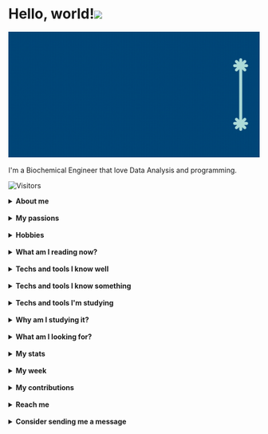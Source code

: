 # Hello, world!<img src="https://media.giphy.com/media/hvRJCLFzcasrR4ia7z/giphy.gif" width="8%"></h1>

<img src="src/name.gif"/>

I'm a Biochemical Engineer that love Data Analysis and programming.&nbsp;

<img src="https://visitor-badge.glitch.me/badge?page_id=bryrrea.bryrrea$left_color=#0F084B&right_color=#26408B" alt="Visitors"/>&nbsp;

<details><summary><strong>About me</strong></summary>  

🧔🏻 Pronouns: He/Him <br/>
🇧🇷 Brazilian <br/>
🧑🏻‍🎓 Biochemical Engineer since April (2022) <br/>
🔎 Self-taught practioner <br/>
💾 Open-source lover <br/>
💬 Ask me about: Excel, PowerBI, PPT and Pyhon (a bit) <br/>
⚡️ Fun fact: I know I want something, but I don't know what! <br/>
🤔 Curious fact: I'm creating @devdsweb to share in social media what I'm learning and my learning progress. <br/>

</details>&nbsp;

<details><summary><strong>My passions</strong></summary>  

📓 Reading <br/>
💻 Technology <br/>
🧬 Biotechnology <br/>
⚙️ Engineering <br/>
⌨️ Programming <br/>
💡 Criativity <br/>
📉 Data Analysis <br/>
⚽️ Football (Soccer) <br/>

</details>&nbsp;

<details><summary><strong>Hobbies</strong></summary>  

⚽️ Football (watch and analyse) <br/>
📺 Series and movies <br/>
📖 Reading <br/>
🎵 Music <br/>
💡 Learn new things <br/>

</details>&nbsp;

<details><summary><strong>What am I reading now?</strong></summary>  
    <div style="display: flex; justify-content:space-between;">
        <figure style="text-align:center; flex:1;">
            <img src="src/book1.png" alt= "Summit Lake - Charles Donlea" width="200px"/>
            <figcaption style="text-align: center;">Chapter 26</figcaption>
        </figure>
        <figure style="text-align:center; flex:1;">
            <img src="src/book2.png" alt= "Confident Data Skills - Kirill Eremenko" alt="Confident Data Skills" width="200px"/>
            <figcaption style="text-align: center;">Chapter 2</figcaption>
        </figure>
    </div>

</details>&nbsp;

<details><summary><strong>Techs and tools I know well</strong></summary>  
    <div class="icons">
        <img src="https://img.icons8.com/dusk/64/ms-excel.png" alt= "Excel"/>
        <img src="https://img.icons8.com/dusk/64/ms-powerpoint.png" alt= "PPT"/>
        <img src="https://img.icons8.com/dusk/64/ms-word.png" alt= "Word"/>
        <img src="https://img.icons8.com/dusk/64/power-bi.png" alt= "Power BI"/>
    </div>

</details>&nbsp;

<details><summary><strong>Techs and tools I know something</strong></summary>  
    <div class="icons">
        <img src="https://cdn.jsdelivr.net/gh/devicons/devicon/icons/markdown/markdown-original.svg" alt="Markdown" width="64px"/>
        <img src="https://cdn.jsdelivr.net/gh/devicons/devicon/icons/html5/html5-original-wordmark.svg" alt="HTML" width="64px"/>
        <img src="https://cdn.jsdelivr.net/gh/devicons/devicon/icons/css3/css3-original-wordmark.svg" alt="CSS" width="64px"/>
        <img src="https://cdn.jsdelivr.net/gh/devicons/devicon/icons/python/python-original-wordmark.svg" alt="Python" width="64px"/>
        <img src="https://cdn.jsdelivr.net/gh/devicons/devicon/icons/git/git-original-wordmark.svg" alt="Git" width="64px"/>
    </div>
    <div class="icons">
        <img src="https://cdn.jsdelivr.net/gh/devicons/devicon/icons/matlab/matlab-original.svg" alt="Matlab" width="64px"/>
        <img src="https://cdn.icon-icons.com/icons2/1381/PNG/512/octave_94226.png" alt="Octave" alt="Octave" width="64px"/>
        <img src="https://cdn.icon-icons.com/icons2/1508/PNG/512/scilab_104094.png" alt="Scilab" alt="Scilab" width="64px"/>
        <img src="https://cdn.jsdelivr.net/gh/devicons/devicon/icons/photoshop/photoshop-plain.svg" alt="Photoshop" width="64px"/>
        <img src="https://cdn.jsdelivr.net/gh/devicons/devicon/icons/inkscape/inkscape-original-wordmark.svg" alt="Inkscape" width="64px"/>
    </div>

</details>&nbsp;

<details><summary><strong>Techs and tools I'm studying</strong></summary>  
    <div class="icons">
        <img src="https://cdn.jsdelivr.net/gh/devicons/devicon/icons/markdown/markdown-original.svg" alt="Markdown" width="64px"/>
        <img src="https://cdn.jsdelivr.net/gh/devicons/devicon/icons/html5/html5-original-wordmark.svg" alt="HTML" width="64px"/>
        <img src="https://cdn.jsdelivr.net/gh/devicons/devicon/icons/css3/css3-original-wordmark.svg" alt="CSS" width="64px"/>
        <img src="https://cdn.jsdelivr.net/gh/devicons/devicon/icons/javascript/javascript-original.svg" alt="JS" width="64px"/>
    </div>
    <div class="icons">
        <img src="https://cdn.jsdelivr.net/gh/devicons/devicon/icons/git/git-original-wordmark.svg" alt="Git" width="64px"/>
        <img src="https://cdn.jsdelivr.net/gh/devicons/devicon/icons/github/github-original-wordmark.svg" alt="Github" width="64px"/>
        <img src="https://cdn.jsdelivr.net/gh/devicons/devicon/icons/python/python-original-wordmark.svg" alt="Python" width="64px"/>
        <img src="https://cdn.jsdelivr.net/gh/devicons/devicon/icons/r/r-original.svg" alt="R" width="64px"/>
    </div>

</details>&nbsp;

<details><summary><strong>Why am I studying it?</strong></summary>  

    Because I want to work with Web Development and/or Data Analysis.

</details>&nbsp;

<details><summary><strong>What am I looking for?</strong></summary>  

    🙂 Know people that work or study Web Development and Data Analysis
    🙃 Maybe someone to help me in my studies (maybe someone could be my tutor and I can be a "case study" 😉)
    🥰 Making new friends to talk about life, tech, and anything else!
    😊 Contribute with open-source projects while I study and learn

</details>&nbsp;

<details><summary><strong>My stats</strong></summary>  
    <img src="https://github-readme-stats-bryrrea.vercel.app/api?username=bryrrea&show_icons=true&hide_boarder=true&theme=dracula" alt="My stats">

</details>&nbsp;

<details><summary><strong>My week</strong></summary>  
    <img src="https://github-readme-stats-bryrrea.vercel.app/api/wakatime/?username=bryrrea&layout=compact&theme=default&link=https://www.github.com/bryrrea/github-readme-stats" alt="My weekly status"/>

</details>&nbsp;

<details><summary><strong>My contributions</strong></summary>  
    <img src="https://github.com/bryrrea/bryrrea/blob/output/github-contribution-grid-snake.svg" alt="Snake animation"/>  

</details>&nbsp;

<details><summary><strong>Reach me</strong></summary>  
    <div>
        <a href="https://twitter.com/devdsweb" target="_blank">
            <img src="https://img.shields.io/badge/Twitter-1DA1F2?style=for-the-badge&logo=twitter&logoColor=white" alt="Twitter"/>
        </a>
        <a href="https://linkedin.com/bryrrea" target="_blank">
            <img src="https://img.shields.io/badge/LinkedIn-0077B5?style=for-the-badge&logo=linkedin&logoColor=white" alt="LinkedIn"/>
        </a>
        <a href="https://instagram.com/devdsweb" target="_blank">
            <img src="https://img.shields.io/badge/Instagram-E4405F?style=for-the-badge&logo=instagram&logoColor=white" alt="Instagram"/>
        </a>
        <a href="https://github.com/bryrrea" target="_blank">
            <img src="https://img.shields.io/badge/GitHub-100000?style=for-the-badge&logo=github&logoColor=white" alt="GitHub"/>
        </a>
        <a href="https://kaggle.com/bryrrea" target="_blank">
            <img src="https://img.shields.io/badge/Kaggle-20BEFF?style=for-the-badge&logo=Kaggle&logoColor=white" alt="Kaggle"/>
        </a>
        <a href="https://medium.com/@bryrrea" target="_blank">
            <img src="https://img.shields.io/badge/Medium-12100E?style=for-the-badge&logo=medium&logoColor=white" alt="Medium"/>
        </a>
        <a href="https://dev.to/bryrrea" target="_blank">
            <img src="https://img.shields.io/badge/dev.to-0A0A0A?style=for-the-badge&logo=devdotto&logoColor=white" alt="Dev"/>
        </a>
    </div>
</details>&nbsp;

<details><summary><strong>Consider sending me a message</strong></summary>  
    <a href="https://github.com/bryrrea/bryrrea/issues" target="_blank" style="display:flex; justify-content:center;">
            <img src="https://img.icons8.com/dusk/344/book-and-pencil.png" alt="Guest Book" width="64px"/>
    </a>  
    <p style="text-align:justify;"> Consider sending me an encouraging message, feedback, your social network to chat, etc. Just click on the image!</p>
